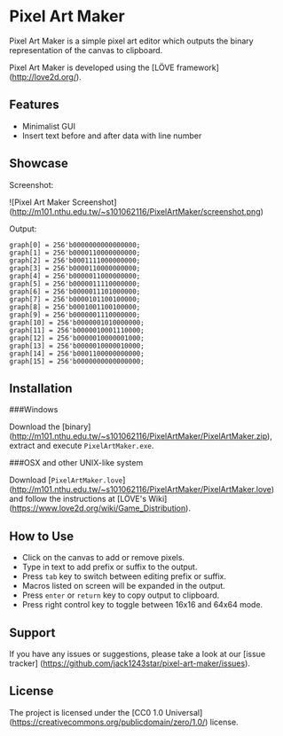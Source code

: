 Pixel Art Maker
===============

Pixel Art Maker is a simple pixel art editor which outputs the
binary representation of the canvas to clipboard.

Pixel Art Maker is developed using the [LÖVE framework]
(http://love2d.org/).

Features
--------

- Minimalist GUI
- Insert text before and after data with line number

Showcase
----------

Screenshot:

![Pixel Art Maker Screenshot]
(http://m101.nthu.edu.tw/~s101062116/PixelArtMaker/screenshot.png)

Output:

    graph[0] = 256'b0000000000000000;
    graph[1] = 256'b0000110000000000;
    graph[2] = 256'b0001111000000000;
    graph[3] = 256'b0000110000000000;
    graph[4] = 256'b0000011000000000;
    graph[5] = 256'b0000011110000000;
    graph[6] = 256'b0000011101000000;
    graph[7] = 256'b0000101100100000;
    graph[8] = 256'b0001001100100000;
    graph[9] = 256'b0000001110000000;
    graph[10] = 256'b0000001010000000;
    graph[11] = 256'b0000010001110000;
    graph[12] = 256'b0000010000001000;
    graph[13] = 256'b0000010000010000;
    graph[14] = 256'b0001100000000000;
    graph[15] = 256'b0000000000000000;

Installation
------------

###Windows

Download the [binary]
(http://m101.nthu.edu.tw/~s101062116/PixelArtMaker/PixelArtMaker.zip),
extract and execute `PixelArtMaker.exe`.

###OSX and other UNIX-like system

Download [`PixelArtMaker.love`]
(http://m101.nthu.edu.tw/~s101062116/PixelArtMaker/PixelArtMaker.love)
and follow the instructions at [LÖVE's Wiki]
(https://www.love2d.org/wiki/Game_Distribution).

How to Use
----------

- Click on the canvas to add or remove pixels.
- Type in text to add prefix or suffix to the output.
- Press `tab` key to switch between editing prefix or suffix.
- Macros listed on screen will be expanded in the output.
- Press `enter` or `return` key to copy output to clipboard.
- Press right control key to toggle between 16x16 and 64x64 mode.

Support
-------

If you have any issues or suggestions, please take a look at our
[issue tracker]
(https://github.com/jack1243star/pixel-art-maker/issues).

License
-------

The project is licensed under the [CC0 1.0 Universal]
(https://creativecommons.org/publicdomain/zero/1.0/)
license.
